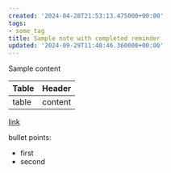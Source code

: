 ```yaml
---
created: '2024-04-28T21:53:13.475000+00:00'
tags:
- some_tag
title: Sample note with completed reminder
updated: '2024-09-29T11:40:46.360000+00:00'
---
```


Sample content  

| Table | Header |
| --- | --- |
| table | content |

[link](photo%20card%20%28image%20only%29.md)   

bullet points:  

-   first
-   second